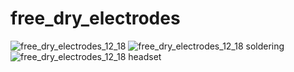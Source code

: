 # free_dry_electrodes
![free_dry_electrodes_12_18](https://github.com/neuroidss/free_dry_electrodes/raw/main/free_dry_electrodes_12_18/out/3d/free_dry_electrodes_12_18.png)
![free_dry_electrodes_12_18 soldering](https://github.com/neuroidss/free_dry_electrodes/raw/main/photo_2022-05-16_13-31-07.jpg)
![free_dry_electrodes_12_18 headset](https://github.com/neuroidss/free_dry_electrodes/raw/main/IMG_20220531_171733.jpg)
